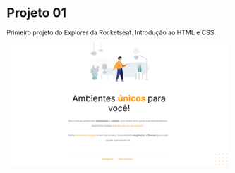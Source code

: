 # Projeto 01

Primeiro projeto do Explorer da Rocketseat. Introdução ao HTML e CSS.

![Layout do projeto](assets/layout.png)